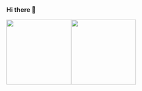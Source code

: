 ### Hi there 👋


<img height="170" src="https://github-readme-stats.vercel.app/api?username=ajino2k&show_icons=true&theme=omni&count_private=true&include_all_commits=true" /><img height="170" src="https://github-readme-stats.vercel.app/api/top-langs/?username=ajino2k&layout=compact&theme=omni" />
